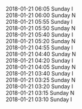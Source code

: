 2018-01-21 06:05 Sunday  I  
2018-01-21 06:00 Sunday  N  
2018-01-21 05:55 Sunday  I  
2018-01-21 05:50 Sunday  N  
2018-01-21 05:40 Sunday  I  
2018-01-21 05:20 Sunday  N  
2018-01-21 04:55 Sunday  I  
2018-01-21 04:40 Sunday  N  
2018-01-21 04:20 Sunday  I  
2018-01-21 04:05 Sunday  N  
2018-01-21 03:40 Sunday  I  
2018-01-21 03:25 Sunday  N  
2018-01-21 03:20 Sunday  I  
2018-01-21 03:15 Sunday  N  
2018-01-21 03:10 Sunday  I  
